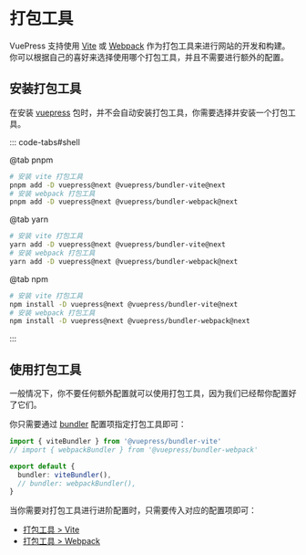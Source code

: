 # 打包工具

VuePress 支持使用 [Vite](https://vitejs.dev/) 或 [Webpack](https://webpack.js.org/) 作为打包工具来进行网站的开发和构建。你可以根据自己的喜好来选择使用哪个打包工具，并且不需要进行额外的配置。

## 安装打包工具

在安装 [vuepress](https://www.npmjs.com/package/vuepress) 包时，并不会自动安装打包工具，你需要选择并安装一个打包工具。

::: code-tabs#shell

@tab pnpm

```bash
# 安装 vite 打包工具
pnpm add -D vuepress@next @vuepress/bundler-vite@next
# 安装 webpack 打包工具
pnpm add -D vuepress@next @vuepress/bundler-webpack@next
```

@tab yarn

```bash
# 安装 vite 打包工具
yarn add -D vuepress@next @vuepress/bundler-vite@next
# 安装 webpack 打包工具
yarn add -D vuepress@next @vuepress/bundler-webpack@next
```

@tab npm

```bash
# 安装 vite 打包工具
npm install -D vuepress@next @vuepress/bundler-vite@next
# 安装 webpack 打包工具
npm install -D vuepress@next @vuepress/bundler-webpack@next
```

:::

## 使用打包工具

一般情况下，你不要任何额外配置就可以使用打包工具，因为我们已经帮你配置好了它们。

你只需要通过 [bundler](../reference/config.md#bundler) 配置项指定打包工具即可：

```ts
import { viteBundler } from '@vuepress/bundler-vite'
// import { webpackBundler } from '@vuepress/bundler-webpack'

export default {
  bundler: viteBundler(),
  // bundler: webpackBundler(),
}
```

当你需要对打包工具进行进阶配置时，只需要传入对应的配置项即可：

- [打包工具 > Vite](../reference/bundler/vite.md)
- [打包工具 > Webpack](../reference/bundler/webpack.md)
